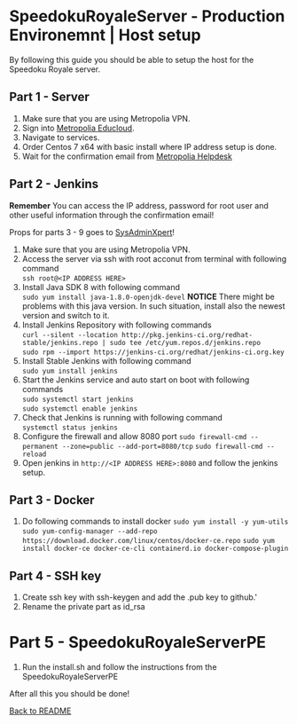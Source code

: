 # SpeedokuRoyaleServer - Production Environemnt | Host setup

By following this guide you should be able to setup the host for the Speedoku
Royale server.

## Part 1 - Server

1. Make sure that you are using Metropolia VPN.
2. Sign into [Metropolia Educloud](https://educloud.metropolia.fi/).
3. Navigate to services.
4. Order Centos 7 x64 with basic install where IP address setup is done.
5. Wait for the confirmation email from [Metropolia Helpdesk](helpdesk@metropolia.fi)

## Part 2 - Jenkins

**Remember** You can access the IP address, password for root user and
other useful information through the confirmation email!

Props for parts 3 - 9 goes to [SysAdminXpert](https://sysadminxpert.com/how-to-install-jenkins-on-centos-7-or-rhel-7/)!

1. Make sure that you are using Metropolia VPN.
2. Access the server via ssh with root acconut from terminal with following command\
   `ssh root@<IP ADDRESS HERE>`
3. Install Java SDK 8 with following command\
   `sudo yum install java-1.8.0-openjdk-devel`
   **NOTICE** There might be problems with this java version. In such situation,
   install also the newest version and switch to it.
4. Install Jenkins Repository with following commands\
   `curl --silent --location http://pkg.jenkins-ci.org/redhat-stable/jenkins.repo | sudo tee /etc/yum.repos.d/jenkins.repo`\
   `sudo rpm --import https://jenkins-ci.org/redhat/jenkins-ci.org.key`
5. Install Stable Jenkins with following command\
   `sudo yum install jenkins`
6. Start the Jenkins service and auto start on boot with following commands\
   `sudo systemctl start jenkins`\
   `sudo systemctl enable jenkins`
7. Check that Jenkins is running with following command\
   `systemctl status jenkins`
8. Configure the firewall and allow 8080 port
   `sudo firewall-cmd --permanent --zone=public --add-port=8080/tcp`
   `sudo firewall-cmd --reload`
9. Open jenkins in `http://<IP ADDRESS HERE>:8080` and follow the jenkins setup.

## Part 3 - Docker

1. Do following commands to install docker
   `sudo yum install -y yum-utils`
   `sudo yum-config-manager --add-repo https://download.docker.com/linux/centos/docker-ce.repo`
   `sudo yum install docker-ce docker-ce-cli containerd.io docker-compose-plugin`

## Part 4 - SSH key

1. Create ssh key with ssh-keygen and add the .pub key to github.'
2. Rename the private part as id_rsa

# Part 5 - SpeedokuRoyaleServerPE

1. Run the install.sh and follow the instructions from the
   SpeedokuRoyaleServerPE

After all this you should be done!

[Back to README](../README.md)
